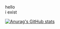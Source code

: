 hello\
i exist

[![Anurag's GitHub stats](https://github-readme-stats.vercel.app/api?username=s1522711)](https://github.com/anuraghazra/github-readme-stats)
